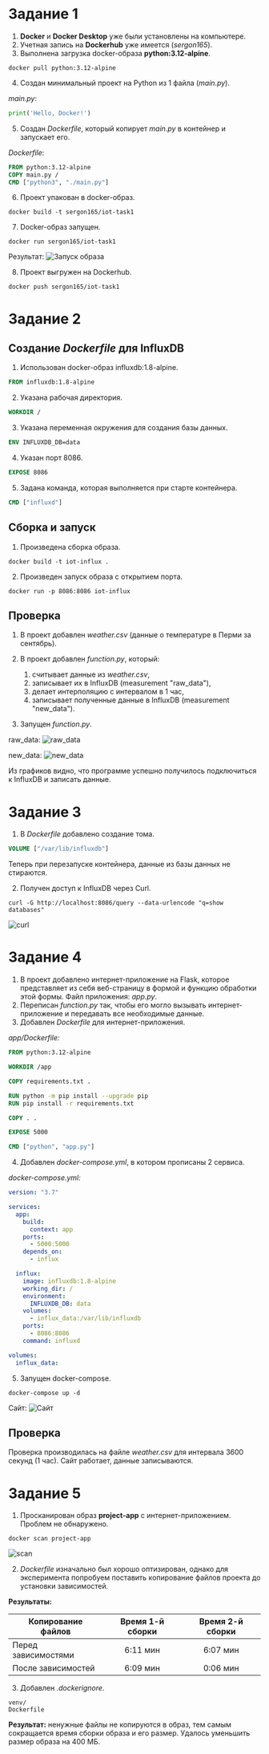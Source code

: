 # Задание 1
1. **Docker** и **Docker Desktop** уже были установлены на компьютере.
2. Учетная запись на **Dockerhub** уже имеется (*sergon165*).
3. Выполнена загрузка docker-образа **python:3.12-alpine**.
```commandline
docker pull python:3.12-alpine
```

4. Создан минимальный проект на Python из 1 файла (*main.py*).

*main.py*:
```python
print('Hello, Docker!')
```

5. Создан *Dockerfile*, который копирует *main.py* в контейнер и запускает его.

*Dockerfile*:
```dockerfile
FROM python:3.12-alpine
COPY main.py /
CMD ["python3", "./main.py"]
```

6. Проект упакован в docker-образ.
```commandline
docker build -t sergon165/iot-task1
```

7. Docker-образ запущен.
```commandline
docker run sergon165/iot-task1
```
Результат:
![Запуск образа](img/task1-run.png)

8. Проект выгружен на Dockerhub.
```commandline
docker push sergon165/iot-task1
```

# Задание 2
## Создание *Dockerfile* для InfluxDB
1. Использован docker-образ influxdb:1.8-alpine.
   
```dockerfile
FROM influxdb:1.8-alpine 
```

2. Указана рабочая директория.
```dockerfile
WORKDIR /
```

3. Указана переменная окружения для создания базы данных.
```dockerfile
ENV INFLUXDB_DB=data
```

4. Указан порт 8086.
```dockerfile
EXPOSE 8086
```

5. Задана команда, которая выполняется при старте контейнера.
```dockerfile
CMD ["influxd"]
```

## Сборка и запуск
1. Произведена сборка образа.
```commandline
docker build -t iot-influx .
```

2. Произведен запуск образа с открытием порта.
```commandline
docker run -p 8086:8086 iot-influx
```

## Проверка
1. В проект добавлен *weather.csv* (данные о температуре в Перми за сентябрь).
2. В проект добавлен *function.py*, который:
    1. считывает данные из *weather.csv*,
    2. записывает их в InfluxDB (measurement "raw_data"),
    3. делает интерполяцию с интервалом в 1 час,
    4. записывает полученные данные в InfluxDB (measurement "new_data").
    
3. Запущен *function.py*.

raw_data:
![raw_data](img/task2-raw_data.png)

new_data:
![new_data](img/task2-new_data.png)


Из графиков видно, что программе успешно получилось подключиться к InfluxDB и записать данные.

# Задание 3
1. В *Dockerfile* добавлено создание тома.
```dockerfile
VOLUME ["/var/lib/influxdb"]
```

Теперь при перезапуске контейнера, данные из базы данных не стираются.

2. Получен доступ к InfluxDB через Curl.
```commandline
curl -G http://localhost:8086/query --data-urlencode "q=show databases"
```

![curl](img/task3-curl.png)

# Задание 4
1. В проект добавлено интернет-приложение на Flask, которое представляет из себя веб-страницу в формой и функцию обработки этой формы. Файл приложения: *app.py*.
2. Переписан *function.py* так, чтобы его могло вызывать интернет-приложение и передавать все необходимые данные.
3. Добавлен *Dockerfile* для интернет-приложения.

*app/Dockerfile:*
```dockerfile
FROM python:3.12-alpine

WORKDIR /app

COPY requirements.txt .

RUN python -m pip install --upgrade pip
RUN pip install -r requirements.txt

COPY . .

EXPOSE 5000

CMD ["python", "app.py"]
```   

4. Добавлен *docker-compose.yml*, в котором прописаны 2 сервиса.

*docker-compose.yml:*
```yaml
version: "3.7"

services:
  app:
    build:
      context: app
    ports:
      - 5000:5000
    depends_on:
      - influx

  influx:
    image: influxdb:1.8-alpine
    working_dir: /
    environment:
      INFLUXDB_DB: data
    volumes:
      - influx_data:/var/lib/influxdb
    ports:
      - 8086:8086
    command: influxd

volumes:
  influx_data:
```

5. Запущен docker-compose.
```commandline
docker-compose up -d
```

Сайт:
![Сайт](img/task4-site.png)

## Проверка
Проверка производилась на файле *weather.csv* для интервала 3600 секунд (1 час). Сайт работает, данные записываются.

# Задание 5
1. Просканирован образ **project-app** c интернет-приложением. Проблем не обнаружено.
```commandline
docker scan project-app
```
![scan](img/task5-scan.png)

2. *Dockerfile* изначально был хорошо оптизирован, однако для эксперимента попробуем поставить копирование файлов проекта до установки зависимостей.

**Результаты:**

|Копирование файлов|Время 1-й сборки|Время 2-й сборки|
|-|:-:|:-:|
|Перед зависимостями|6:11 мин|6:07 мин|
|После зависимостей|6:09 мин|0:06 мин|


3. Добавлен *.dockerignore*.

```
venv/
Dockerfile
```

**Результат:** ненужные файлы не копируются в образ, тем самым сокращается время сборки образа и его размер. Удалось уменьшить размер образа на 400 МБ.